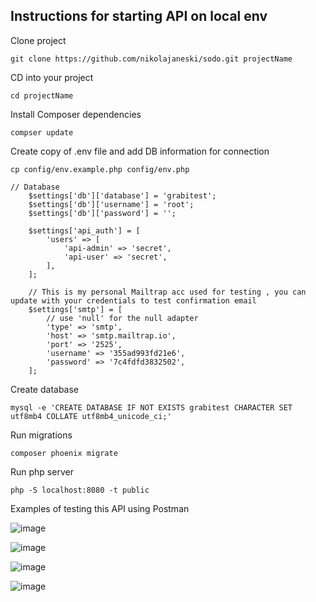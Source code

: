 
## Instructions for starting API on local env

Clone project 
```
git clone https://github.com/nikolajaneski/sodo.git projectName
```

CD into your project

```
cd projectName
```

Install Composer dependencies

```
compser update
```

Create copy of .env file and add DB information for connection
```
cp config/env.example.php config/env.php
```

```
// Database
    $settings['db']['database'] = 'grabitest';
    $settings['db']['username'] = 'root';
    $settings['db']['password'] = '';

    $settings['api_auth'] = [
        'users' => [
            'api-admin' => 'secret',
            'api-user' => 'secret',
        ],
    ];

    // This is my personal Mailtrap acc used for testing , you can update with your credentials to test confirmation email
    $settings['smtp'] = [
        // use 'null' for the null adapter
        'type' => 'smtp',
        'host' => 'smtp.mailtrap.io',
        'port' => '2525',
        'username' => '355ad993fd21e6',
        'password' => '7c4fdfd3832502',
    ];

```

Create database 
```
mysql -e 'CREATE DATABASE IF NOT EXISTS grabitest CHARACTER SET utf8mb4 COLLATE utf8mb4_unicode_ci;'
```

Run migrations 
```
composer phoenix migrate
```

Run php server
```
php -S localhost:8080 -t public
``` 


Examples of testing this API using Postman

![image](https://user-images.githubusercontent.com/26470567/145808610-23e6f635-a273-42da-b8b8-d883bfe17b2a.png)

![image](https://user-images.githubusercontent.com/26470567/145808835-a7a57393-559b-4526-abff-463e497afd7e.png)

![image](https://user-images.githubusercontent.com/26470567/145808782-30456adb-d377-4d71-a8df-64873dc6cd38.png)

![image](https://user-images.githubusercontent.com/26470567/145808892-1a6f8603-5c73-49b2-bf8f-f6bf1f56b897.png)

